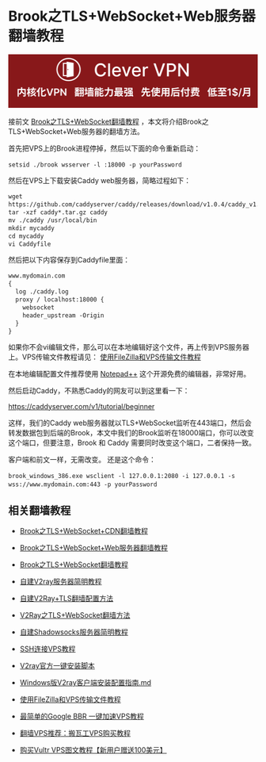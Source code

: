 # Brook之TLS+WebSocket+Web服务器翻墙教程
[![](https://github.com/vpn-wiki/fanqiang/blob/master/vpn-wiki/clever-vpn.png)](https://www.clever-vpn.net)

接前文 [Brook之TLS+WebSocket翻墙教程](https://github.com/vpn-wiki/fanqiang/blob/master/v2ss/Brook%E4%B9%8BTLS%2BWebSocket%E7%BF%BB%E5%A2%99%E6%95%99%E7%A8%8B.md) ，本文将介绍Brook之TLS+WebSocket+Web服务器的翻墙方法。

首先把VPS上的Brook进程停掉，然后以下面的命令重新启动：

`setsid ./brook wsserver -l :18000 -p yourPassword`

然后在VPS上下载安装Caddy web服务器，简略过程如下：

```
wget https://github.com/caddyserver/caddy/releases/download/v1.0.4/caddy_v1.0.4_linux_amd64.tar.gz
tar -xzf caddy*.tar.gz caddy
mv ./caddy /usr/local/bin
mkdir mycaddy
cd mycaddy
vi Caddyfile
```

然后把以下内容保存到Caddyfile里面：

```
www.mydomain.com
{
  log ./caddy.log
  proxy / localhost:18000 {
    websocket
    header_upstream -Origin
  }
}
```
如果你不会vi编辑文件，那么可以在本地编辑好这个文件，再上传到VPS服务器上。VPS传输文件教程请见： [使用FileZilla和VPS传输文件教程](https://github.com/vpn-wiki/fanqiang/blob/master/v2ss/%E4%BD%BF%E7%94%A8FileZilla%E5%92%8CVPS%E4%BC%A0%E8%BE%93%E6%96%87%E4%BB%B6%E6%95%99%E7%A8%8B.md)

在本地编辑配置文件推荐使用 [Notepad++](https://notepad-plus-plus.org/downloads/) 这个开源免费的编辑器，非常好用。

然后启动Caddy，不熟悉Caddy的网友可以到这里看一下：

https://caddyserver.com/v1/tutorial/beginner

这样，我们的Caddy web服务器就以TLS+WebSocket监听在443端口，然后会转发数据包到后端的Brook，本文中我们的Brook监听在18000端口，你可以改变这个端口，但要注意，Brook 和 Caddy 需要同时改变这个端口，二者保持一致。

客户端和前文一样，无需改变。
还是这个命令：

`brook_windows_386.exe wsclient -l 127.0.0.1:2080 -i 127.0.0.1 -s wss://www.mydomain.com:443 -p yourPassword`

## 相关翻墙教程


* [Brook之TLS+WebSocket+CDN翻墙教程](https://github.com/vpn-wiki/fanqiang/blob/master/v2ss/Brook%E4%B9%8BTLS%2BWebSocket%2BCDN%E7%BF%BB%E5%A2%99%E6%95%99%E7%A8%8B.md)

* [Brook之TLS+WebSocket+Web服务器翻墙教程](https://github.com/vpn-wiki/fanqiang/blob/master/v2ss/Brook%E4%B9%8BTLS%2BWebSocket%2BWeb%E7%BF%BB%E5%A2%99%E6%95%99%E7%A8%8B.md)

* [Brook之TLS+WebSocket翻墙教程](https://github.com/vpn-wiki/fanqiang/blob/master/v2ss/Brook%E4%B9%8BTLS%2BWebSocket%E7%BF%BB%E5%A2%99%E6%95%99%E7%A8%8B.md)

* <a href="https://github.com/vpn-wiki/fanqiang/blob/master/v2ss/%E8%87%AA%E5%BB%BAV2ray%E6%9C%8D%E5%8A%A1%E5%99%A8%E7%AE%80%E6%98%8E%E6%95%99%E7%A8%8B.md">自建V2ray服务器简明教程</a>

* <a href="https://github.com/vpn-wiki/fanqiang/blob/master/v2ss/%E8%87%AA%E5%BB%BAV2Ray%2BTLS%E7%BF%BB%E5%A2%99%E9%85%8D%E7%BD%AE%E6%96%B9%E6%B3%95.md">自建V2Ray+TLS翻墙配置方法</a>

* <a href="https://github.com/vpn-wiki/fanqiang/blob/master/v2ss/V2Ray%E4%B9%8BTLS%2BWebSocket%E7%BF%BB%E5%A2%99%E6%96%B9%E6%B3%95.md">V2Ray之TLS+WebSocket翻墙方法</a>

* <a title="自建Shadowsocks服务器简明教程" href="https://github.com/vpn-wiki/fanqiang/blob/master/v2ss/%E8%87%AA%E5%BB%BAShadowsocks%E6%9C%8D%E5%8A%A1%E5%99%A8%E7%AE%80%E6%98%8E%E6%95%99%E7%A8%8B.md">自建Shadowsocks服务器简明教程</a>

* <a title="SSH连接VPS教程" href="https://github.com/vpn-wiki/fanqiang/blob/master/v2ss/SSH%E8%BF%9E%E6%8E%A5VPS%E6%95%99%E7%A8%8B.md">SSH连接VPS教程</a>

* <a title="V2ray官方一键安装脚本" href="https://github.com/vpn-wiki/fanqiang/blob/master/v2ss/V2ray%E5%AE%98%E6%96%B9%E4%B8%80%E9%94%AE%E5%AE%89%E8%A3%85%E8%84%9A%E6%9C%AC.md">V2ray官方一键安装脚本</a>

* <a title="Windows版V2ray客户端安装配置指南" href="https://github.com/vpn-wiki/fanqiang/blob/master/v2ss/Windows%E7%89%88V2ray%E5%AE%A2%E6%88%B7%E7%AB%AF%E5%AE%89%E8%A3%85%E9%85%8D%E7%BD%AE%E6%8C%87%E5%8D%97.md">Windows版V2ray客户端安装配置指南.md</a>

* <a title="使用FileZilla和VPS传输文件教程" href="https://github.com/vpn-wiki/fanqiang/blob/master/v2ss/%E4%BD%BF%E7%94%A8FileZilla%E5%92%8CVPS%E4%BC%A0%E8%BE%93%E6%96%87%E4%BB%B6%E6%95%99%E7%A8%8B.md">使用FileZilla和VPS传输文件教程</a>

* <a title="最简单的Google BBR 一键加速VPS教程" href="https://github.com/vpn-wiki/fanqiang/blob/master/v2ss/%E6%9C%80%E7%AE%80%E5%8D%95%E7%9A%84Google%20BBR%20%E4%B8%80%E9%94%AE%E5%8A%A0%E9%80%9FVPS%E6%95%99%E7%A8%8B.md">最简单的Google BBR 一键加速VPS教程</a>

* <a title="翻墙VPS推荐：搬瓦工VPS购买教程" href="https://github.com/vpn-wiki/fanqiang/blob/master/v2ss/%E7%BF%BB%E5%A2%99VPS%E6%8E%A8%E8%8D%90%EF%BC%9A%E6%90%AC%E7%93%A6%E5%B7%A5VPS%E8%B4%AD%E4%B9%B0%E6%95%99%E7%A8%8B.md">翻墙VPS推荐：搬瓦工VPS购买教程</a>

* <a  href="https://github.com/vpn-wiki/fanqiang/blob/master/v2ss/%E8%B4%AD%E4%B9%B0Vultr%20VPS%E5%9B%BE%E6%96%87%E6%95%99%E7%A8%8B.md">购买Vultr VPS图文教程【新用户赠送100美元】</a>




